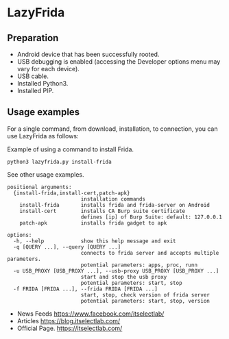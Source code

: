 # **LazyFrida**

## Preparation

- Android device that has been successfully rooted.
- USB debugging is enabled (accessing the Developer options menu may vary for each device).
- USB cable.
- Installed Python3.
- Installed PIP.

## Usage examples

For a single command, from download, installation, to connection, you can use LazyFrida as follows:

Example of using a command to install Frida.

```
python3 lazyfrida.py install-frida
```

See other usage examples.

```
positional arguments:
  {install-frida,install-cert,patch-apk}
                        installation commands
    install-frida       installs frida and frida-server on Android
    install-cert        installs CA Burp suite certificate
                        defines [ip] of Burp Suite: default: 127.0.0.1
    patch-apk           installs frida gadget to apk

options:
  -h, --help            show this help message and exit
  -q [QUERY ...], --query [QUERY ...]
                        connects to frida server and accepts multiple parameters.
                        potential parameters: apps, proc, runn
  -u USB_PROXY [USB_PROXY ...], --usb-proxy USB_PROXY [USB_PROXY ...]
                        start and stop the usb proxy
                        potential parameters: start, stop
  -f FRIDA [FRIDA ...], --frida FRIDA [FRIDA ...]
                        start, stop, check version of frida server
                        potential parameters: start, stop, version
```

- News Feeds https://www.facebook.com/itselectlab/
- Articles https://blog.itselectlab.com/
- Official Page. https://itselectlab.com/
